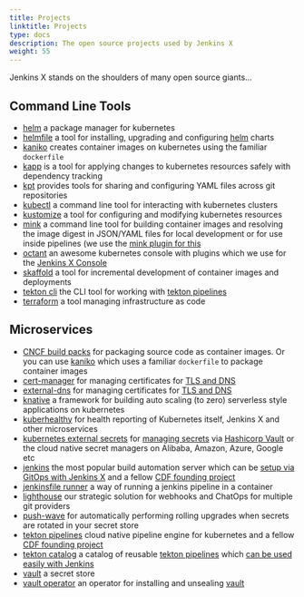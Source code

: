 ```yaml
---
title: Projects
linktitle: Projects
type: docs
description: The open source projects used by Jenkins X
weight: 55
---
```


Jenkins X stands on the shoulders of many open source giants...

## Command Line Tools

* [helm](https://helm.sh/) a package manager for kubernetes
* [helmfile](https://github.com/roboll/helmfile) a tool for installing, upgrading and configuring [helm](https://helm.sh/) charts
* [kaniko](https://github.com/GoogleContainerTools/kaniko) creates container images on kubernetes using the familiar `dockerfile`
* [kapp](https://get-kapp.io/) is a tool for applying changes to kubernetes resources safely with dependency tracking
* [kpt](https://googlecontainertools.github.io/kpt/) provides tools for sharing and configuring YAML files across git repositories
* [kubectl](https://kubernetes.io/docs/reference/kubectl/kubectl/) a command line tool for interacting with kubernetes clusters
* [kustomize](https://kustomize.io/) a tool for configuring and modifying kubernetes resources 
* [mink](https://github.com/mattmoor/mink) a command line tool for building container images and resolving the image digest in JSON/YAML files for local development or for use inside pipelines (we use the [mink plugin for this](https://github.com/jenkins-x-plugins/mink)
* [octant](https://octant.dev/) an awesome kubernetes console with plugins which we use for the [Jenkins X Console](/v3/develop/ui/octant/)
* [skaffold](https://github.com/GoogleContainerTools/skaffold) a tool for incremental development of container images and deployments
* [tekton cli](https://github.com/tektoncd/cli) the CLI tool for working with [tekton pipelines](https://github.com/tektoncd/pipeline)
* [terraform](https://www.terraform.io/) a tool managing infrastructure as code

## Microservices

* [CNCF build packs](https://buildpacks.io/) for packaging source code as container images. Or you can use [kaniko](https://github.com/GoogleContainerTools/kaniko) which uses a familiar `dockerfile` to package container images
* [cert-manager](https://docs.cert-manager.io/en/latest/index.html) for managing certificates for [TLS and DNS](/v3/admin/guides/tls_dns/)
* [external-dns](https://github.com/kubernetes-sigs/external-dns) for managing certificates for [TLS and DNS](/v3/admin/guides/tls_dns/)
* [knative](https://knative.dev/) a framework for building auto scaling (to zero) serverless style applications on kubernetes
* [kuberhealthy](https://github.com/Comcast/kuberhealthy) for health reporting of Kubernetes itself, Jenkins X and other microservices
* [kubernetes external secrets](https://github.com/external-secrets/kubernetes-external-secrets) for [managing secrets](/v3/admin/setup/secrets/) via [Hashicorp Vault](https://www.vaultproject.io/) or the cloud native secret managers on Alibaba, Amazon, Azure, Google etc
* [jenkins](https://jenkins.io) the most popular build automation server which can be [setup via GitOps with Jenkins X](/v3/admin/guides/jenkins/) and a fellow [CDF founding project](https://cd.foundation/projects/)
* [jenkinsfile runner](https://github.com/jenkinsci/jenkinsfile-runner) a way of running a jenkins pipeline in a container
* [lighthouse](https://github.com/jenkins-x/lighthouse) our strategic solution for webhooks and ChatOps for multiple git providers
* [push-wave](https://github.com/jenkins-x-charts/pusher-wave#wave) for automatically performing rolling upgrades when secrets are rotated in your secret store
* [tekton pipelines](https://github.com/tektoncd/pipeline) cloud native pipeline engine for kubernetes and a fellow [CDF founding project](https://cd.foundation/projects/)
* [tekton catalog](https://github.com/tektoncd/catalog) a catalog of reusable [tekton pipelines](https://github.com/tektoncd/pipeline) which [can be used easily with Jenkins ](/v3/develop/pipelines/#adding-tasks-from-the-tekton-catalog)
* [vault](https://www.vaultproject.io/) a secret store
* [vault operator](https://banzaicloud.com/products/bank-vaults/) an operator for installing and unsealing [vault](https://www.vaultproject.io/)
